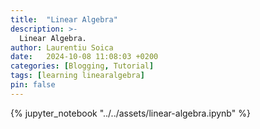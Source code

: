 ```yaml
---
title:  "Linear Algebra"
description: >-
  Linear Algebra.
author: Laurentiu Soica
date:   2024-10-08 11:08:03 +0200
categories: [Blogging, Tutorial]
tags: [learning linearalgebra]
pin: false
---
```


{% jupyter_notebook "../../assets/linear-algebra.ipynb" %}